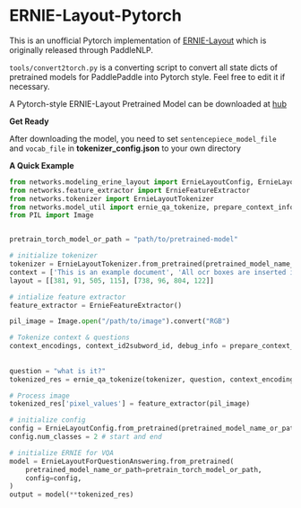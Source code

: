 # ERNIE-Layout-Pytorch

This is an unofficial Pytorch implementation of [ERNIE-Layout](http://arxiv.org/abs/2210.06155) which is originally released through PaddleNLP.

``tools/convert2torch.py`` is a converting script to convert all state dicts of pretrained models for PaddlePaddle into Pytorch style. Feel free to edit it if necessary.


A Pytorch-style ERNIE-Layout Pretrained Model can be downloaded at [hub](https://huggingface.co/Norm/ERNIE-Layout-Pytorch/tree/main)

**Get Ready**

After downloading the model, you need to set ``sentencepiece_model_file`` and ``vocab_file`` in **tokenizer_config.json** to your own directory

**A Quick Example**
```python
from networks.modeling_erine_layout import ErnieLayoutConfig, ErnieLayoutForQuestionAnswering
from networks.feature_extractor import ErnieFeatureExtractor
from networks.tokenizer import ErnieLayoutTokenizer
from networks.model_util import ernie_qa_tokenize, prepare_context_info
from PIL import Image


pretrain_torch_model_or_path = "path/to/pretrained-model"

# initialize tokenizer
tokenizer = ErnieLayoutTokenizer.from_pretrained(pretrained_model_name_or_path=pretrain_torch_model_or_path)
context = ['This is an example document', 'All ocr boxes are inserted into this list']
layout = [[381, 91, 505, 115], [738, 96, 804, 122]]

# intialize feature extractor
feature_extractor = ErnieFeatureExtractor()

pil_image = Image.open("/path/to/image").convert("RGB")

# Tokenize context & questions
context_encodings, context_id2subword_id, debug_info = prepare_context_info(tokenizer,
                                                                            context,
                                                                            layout)
question = "what is it?"
tokenized_res = ernie_qa_tokenize(tokenizer, question, context_encodings)

# Process image
tokenized_res['pixel_values'] = feature_extractor(pil_image)

# initialize config
config = ErnieLayoutConfig.from_pretrained(pretrained_model_name_or_path=pretrain_torch_model_or_path)
config.num_classes = 2 # start and end

# initialize ERNIE for VQA
model = ErnieLayoutForQuestionAnswering.from_pretrained(
    pretrained_model_name_or_path=pretrain_torch_model_or_path,
    config=config,
)
output = model(**tokenized_res)

```
